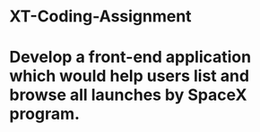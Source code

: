 # XT-Coding-Assignment
# Develop  a front-end application which would help users list and browse all launches by SpaceX program.
